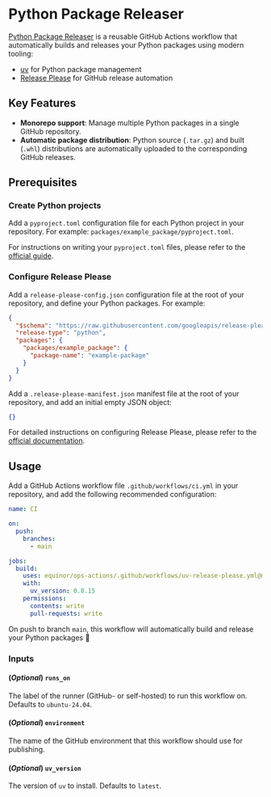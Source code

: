 # Python Package Releaser

[Python Package Releaser](../../.github/workflows/uv-release-please.yml) is a reusable GitHub Actions workflow that automatically builds and releases your Python packages using modern tooling:

- [uv](https://docs.astral.sh/uv/) for Python package management
- [Release Please](https://github.com/googleapis/release-please) for GitHub release automation

## Key Features

- **Monorepo support**: Manage multiple Python packages in a single GitHub repository.
- **Automatic package distribution**: Python source (`.tar.gz`) and built (`.whl`) distributions are automatically uploaded to the corresponding GitHub releases.

## Prerequisites

### Create Python projects

Add a `pyproject.toml` configuration file for each Python project in your repository. For example: `packages/example_package/pyproject.toml`.

For instructions on writing your `pyproject.toml` files, please refer to the [official guide](https://packaging.python.org/en/latest/guides/writing-pyproject-toml/).

### Configure Release Please

Add a `release-please-config.json` configuration file at the root of your repository, and define your Python packages. For example:

```json
{
  "$schema": "https://raw.githubusercontent.com/googleapis/release-please/main/schemas/config.json",
  "release-type": "python",
  "packages": {
    "packages/example_package": {
      "package-name": "example-package"
    }
  }
}
```

Add a `.release-please-manifest.json` manifest file at the root of your repository, and add an initial empty JSON object:

```json
{}
```

For detailed instructions on configuring Release Please, please refer to the [official documentation](https://github.com/googleapis/release-please/blob/main/docs/manifest-releaser.md).

## Usage

Add a GitHub Actions workflow file `.github/workflows/ci.yml` in your repository, and add the following recommended configuration:

```yaml
name: CI

on:
  push:
    branches:
      - main

jobs:
  build:
    uses: equinor/ops-actions/.github/workflows/uv-release-please.yml@main
    with:
      uv_version: 0.8.15
    permissions:
      contents: write
      pull-requests: write

```

On push to branch `main`, this workflow will automatically build and release your Python packages 🚀

### Inputs

#### (*Optional*) `runs_on`

The label of the runner (GitHub- or self-hosted) to run this workflow on. Defaults to `ubuntu-24.04`.

#### (*Optional*) `environment`

The name of the GitHub environment that this workflow should use for publishing.

#### (*Optional*) `uv_version`

The version of `uv` to install. Defaults to `latest`.
